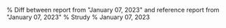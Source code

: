 % Diff between report from "January 07, 2023" and reference report from "January 07, 2023"
% Strudy
% January 07, 2023


